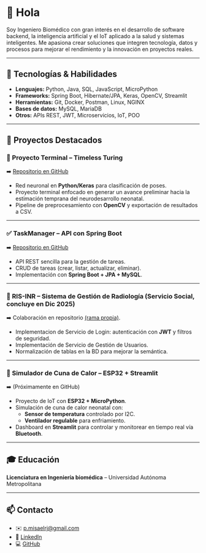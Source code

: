 # 👋 Hola
Soy Ingeniero Biomédico con gran interés en el desarrollo de software backend, la inteligencia artificial y el IoT aplicado a la salud y sistemas inteligentes.
Me apasiona crear soluciones que integren tecnología, datos y procesos para mejorar el rendimiento y la innovación en proyectos reales.

---

## 🚀 Tecnologías & Habilidades
- **Lenguajes:** Python, Java, SQL, JavaScript, MicroPython  
- **Frameworks:** Spring Boot, Hibernate/JPA, Keras, OpenCV, Streamlit  
- **Herramientas:** Git, Docker, Postman, Linux, NGINX  
- **Bases de datos:** MySQL, MariaDB  
- **Otros:** APIs REST, JWT, Microservicios, IoT, POO  

---

## 📂 Proyectos Destacados

### 🧠 Proyecto Terminal – Timeless Turing
➡️ [Repositorio en GitHub](https://github.com/PMisael/Timeless-Turing)  
- Red neuronal en **Python/Keras** para clasificación de poses.  
- Proyecto terminal enfocado en generar un avance preliminar hacia la estimación temprana del neurodesarrollo neonatal.
- Pipeline de preprocesamiento con **OpenCV** y exportación de resultados a CSV.  

---

### ✅ TaskManager – API con Spring Boot
➡️ [Repositorio en GitHub](https://github.com/PMisael/TaskManager-SpringBoot)  
- API REST sencilla para la gestión de tareas.  
- CRUD de tareas (crear, listar, actualizar, eliminar).  
- Implementación con **Spring Boot + JPA + MySQL**.  

---

### 🏥 RIS-INR – Sistema de Gestión de Radiología (Servicio Social, concluye en Dic 2025)
➡️ Colaboración en repositorio [(rama propia)](https://github.com/mjreb/RIS_INR/tree/Integracion_Misa). 
- Implementacion de Servicio de Login: autenticación con **JWT** y filtros de seguridad.
- Implementación de Servicio de Gestión de Usuarios.
- Normalización de tablas en la BD para mejorar la semántica.

---

### 🔬 Simulador de Cuna de Calor – ESP32 + Streamlit
➡️ (Próximamente en GitHub)  
- Proyecto de IoT con **ESP32 + MicroPython**.  
- Simulación de cuna de calor neonatal con:  
  - **Sensor de temperatura** controlado por I2C.  
  - **Ventilador regulable** para enfriamiento.  
- Dashboard en **Streamlit** para controlar y monitorear en tiempo real vía **Bluetooth**.  

---

## 🎓 Educación
**Licenciatura en Ingeniería biomédica** – Universidad Autónoma Metropolitana  

---

## 📫 Contacto
- ✉️ [p.misaelrj@gmail.com](mailto:p.misaelrj@gmail.com)
- 💼 [LinkedIn](https://www.linkedin.com/in/pedro-misael-rodr%C3%ADguez-jim%C3%A9nez-a7ab51344/)
- 💻 [GitHub](https://github.com/PMisael)  
